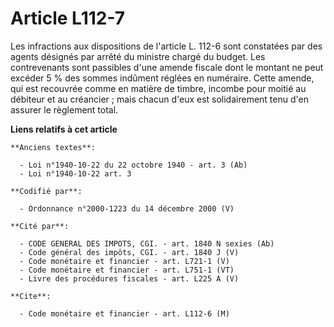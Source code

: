 # Article L112-7

Les infractions aux dispositions de l'article L. 112-6 sont constatées par des agents désignés par arrêté du ministre chargé
du budget. Les contrevenants sont passibles d'une amende fiscale dont le montant ne peut excéder 5 % des sommes indûment
réglées en numéraire. Cette amende, qui est recouvrée comme en matière de timbre, incombe pour moitié au débiteur et au
créancier ; mais chacun d'eux est solidairement tenu d'en assurer le règlement total.

**Liens relatifs à cet article**

	**Anciens textes**:

	  - Loi n°1940-10-22 du 22 octobre 1940 - art. 3 (Ab)
	  - Loi n°1940-10-22 art. 3

	**Codifié par**:

	  - Ordonnance n°2000-1223 du 14 décembre 2000 (V)

	**Cité par**:

	  - CODE GENERAL DES IMPOTS, CGI. - art. 1840 N sexies (Ab)
	  - Code général des impôts, CGI. - art. 1840 J (V)
	  - Code monétaire et financier - art. L721-1 (V)
	  - Code monétaire et financier - art. L751-1 (VT)
	  - Livre des procédures fiscales - art. L225 A (V)

	**Cite**:

	  - Code monétaire et financier - art. L112-6 (M)
